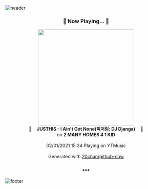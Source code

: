![header](https://capsule-render.vercel.app/api?type=wave&height=170&section=header&text=Hi.%20I'm%20SHIFT&fontColor=090707&fontAlignX=45&fontAlignY=65&fontSize=100)

<h3 align="center">🎵 Now Playing... 🎵</h3>
<p align="center">
  <a href="https://music.youtube.com/channel/UCQ35pW9P3Fe6fB8_Gt_LUgw">
    <img width="300" src="https://lh3.googleusercontent.com/IRaYAffVgeONy_6eG8_w-elapvI0oilQlv1-9iEFfIGu-i18r65-dnZuU712bDZCO0EYiopHV09DyfMn">
  </a>
  <br>
  🎵&nbsp&nbsp&nbsp <b>JUSTHIS - I Ain't Got None(피처링: DJ Djanga)</b> &nbsp&nbsp&nbsp🎵
  <br>
  on <b>2 MANY HOMES 4 1 KID</b>
  
  <br />
  <br />
  02/01/2021 15:34 Playing on YTMusic
  <br />
  <br />
  Generated with <a href="https://github.com/20chan/github-now">20chan/github-now</a>
</p>

<h3 align="center">•••</h3>

![footer](https://capsule-render.vercel.app/api?type=wave&height=150&section=footer)
